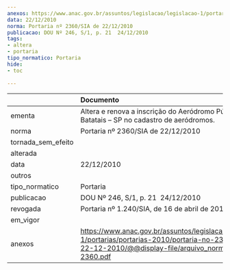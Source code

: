 ```yaml
---
anexos: https://www.anac.gov.br/assuntos/legislacao/legislacao-1/portarias/portarias-2010/portaria-no-2360-sia-de-22-12-2010/@@display-file/arquivo_norma/PA2010-2360.pdf
data: 22/12/2010
norma: Portaria nº 2360/SIA de 22/12/2010
publicacao: DOU Nº 246, S/1, p. 21  24/12/2010
tags:
- altera
- portaria
tipo_normatico: Portaria
hide: 
- toc 
 
---
```


|                    | Documento                                                                                                                                                         |
|:-------------------|:------------------------------------------------------------------------------------------------------------------------------------------------------------------|
| ementa             | Altera e renova a inscrição do Aeródromo Público de Batatais – SP no cadastro de aeródromos.                                                                      |
| norma              | Portaria nº 2360/SIA de 22/12/2010                                                                                                                                |
| tornada_sem_efeito |                                                                                                                                                                   |
| alterada           |                                                                                                                                                                   |
| data               | 22/12/2010                                                                                                                                                        |
| outros             |                                                                                                                                                                   |
| tipo_normatico     | Portaria                                                                                                                                                          |
| publicacao         | DOU Nº 246, S/1, p. 21  24/12/2010                                                                                                                                |
| revogada           | Portaria nº 1.240/SIA, de 16 de abril de 2018                                                                                                                     |
| em_vigor           |                                                                                                                                                                   |
| anexos             | https://www.anac.gov.br/assuntos/legislacao/legislacao-1/portarias/portarias-2010/portaria-no-2360-sia-de-22-12-2010/@@display-file/arquivo_norma/PA2010-2360.pdf |